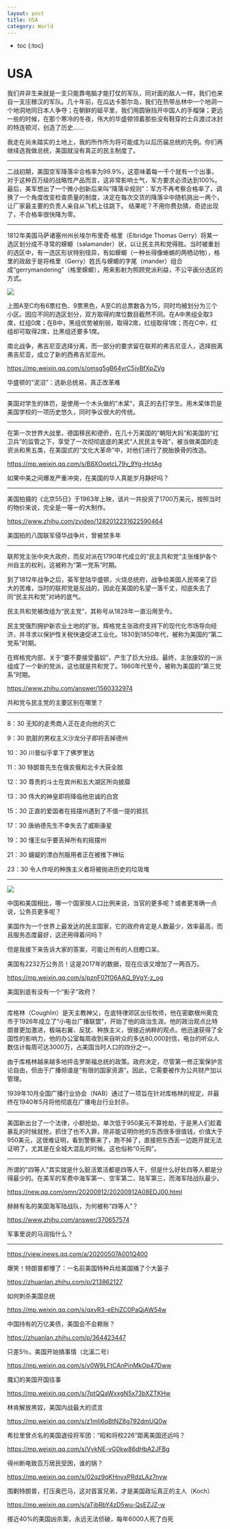 ```yaml
---
layout: post
title: USA
category: World 
---
```


* toc
{:toc}

# USA

我们并非生来就是一支只能靠电脑才能打仗的军队，同对面的敌人一样，我们也来自一支庄稼汉的军队。几十年前，在瓜达卡那尔岛，我们在热带丛林中一个地洞一个地洞地同日本人争夺；在朝鲜的砥平里，我们用圆锹挡开中国人的手榴弹；更远一些的时候，在那个寒冷的冬夜，伟大的华盛顿领着那些没有鞋穿的士兵渡过冰封的特连顿河，创造了历史……

我走在尚未踏实的土地上，我的所作所为将可能成为以后历届总统的先例。你们再继续选我做总统，美国就没有真正的民主制度了。

---

二战初期，美国空军降落伞合格率为99.9%，这意味着每一千个就有一个出事，对于这种百万级的战略性产品而言，这非常影响士气，军方要求必须达到100%。 最后，美军想出了一个微小创新后来叫“降落伞规则”：军方不再考察合格率了，调换了一个角度改变检查质量的制度，决定在每次交货的降落伞中随机挑出一两个，让厂家最主要的负责人亲自从飞机上往跳下。 结果呢？不用你费劲猜，奇迹出现了，不合格率很快降为零。

---

1812年美国马萨诸塞州州长埃尔布里奇·格里（Elbridge Thomas Gerry）将某一选区划分成不寻常的蝾螈（salamander）状，以让民主共和党得胜。当时被重划的选区中，有一选区形状特别怪异，有如蝾螈（一种长得像蜥蜴的两栖动物），格里的政敌于是将格里（Gerry）姓氏与蝾螈的字尾（mander）组合成“gerrymandering”（格里蝾螈），用来影射为照顾党派利益，不公平画分选区的方式。

![](/images/img3/Gerrymander.png)

上图A至C均有6票红色、9票黑色，A至C的总票数各为15，同时均被划分为三个小区。因应不同的选区划分，双方取得的席位数目截然不同。在A中黑组全取3席，红组0席；在B中，黑组优势被削弱，取得2席，红组取得1席；而在C中，红组却可取得2席，比黑组还要多1席。

南北战争，弗吉尼亚选择分离，而一部分的要求留在联邦的弗吉尼亚人，选择脱离弗吉尼亚，成立了新的西弗吉尼亚州。

https://mp.weixin.qq.com/s/omsg5gB64yrC5jvBfXpZVg

华盛顿的“泥沼”：选新总统易，真正改革难

---

美国对学生的体罚，是使用一个木头做的”木桨“，真正的去打学生。用木桨体罚是美国学校的一项历史悠久，同时争议很大的传统。

---

在第一次世界大战里，德国移民和德侨，在几十万美国的“朝阳大妈”和美国的“红卫兵”的监管之下，享受了一次彻彻底底的美式“人民民主专政”，被当做美国的走资派和黑五类，在美国式的“文化大革命”中，对他们进行了脱胎换骨的改造。

https://mp.weixin.qq.com/s/B8XOoxtcL79v_9Yg-HctAg

如果中美之间爆发严重冲突，在美国的华人真能岁月静好吗？

---

美国拍摄的《北京55日》于1963年上映，该片一共投资了1700万美元，按照当时的物价来说，完全是一等一的大制作。

https://www.zhihu.com/zvideo/1282012231622590464

美国拍的八国联军侵华战争片，曾被禁多年

---

联邦党主张中央大政府，而反对派在1790年代成立的“民主共和党”主张维护各个州自主的权利，这被称为“第一党系”时期。

到了1812年战争之后，英军登陆华盛顿，火烧总统府，战争给美国人民带来了巨大的苦难，当时的联邦党是反战的，因此在美国的名望一落千丈，彻底失去了同“民主共和党”对峙的底气。

民主共和党被改组为“民主党”，其称号从1828年一直沿用至今。

民主党强烈拥护新农业土地的扩张。辉格党主张政府支持下的现代化市场导向经济，并寻求以保护性关税快速促进工业化。1830到1850年代，被称为美国的“第二党系”时期。

在辉格党内部，关于“要不要接受蓄奴”，产生了巨大分歧。最终，主张废奴的一派组成了一个新的党派，这也就是共和党了。1860年代至今，被称为美国的“第三党系”时期。

https://www.zhihu.com/answer/1560332974

共和党与民主党的主要区别在哪里？

---

8：30 无知的走秀商人正在走向他的灭亡

9：30 肮脏的男权主义沙龙分子即将丢掉德州

10：30 川普似乎拿下了佛罗里达

11：30 特朗普先生在俄亥俄和北卡大获全胜

12：30 尊贵的斗士在宾州和五大湖区所向披靡

13：30 伟大的神皇即将降临他忠诚的白宫

15：30 正直的爱国者在摇摆州遇到了不值一提的抵抗

17：30 唐纳德先生不幸失去了威斯康星

19：30 懂王似乎要丢掉所有的摇摆州

21：30 龌龊的漂白剂服用者正在被推下神坛

23：30 令人作呕的种族主义者将被抛进历史的垃圾堆

---

![](/images/img4/deep_state.png)

中国和美国相比，哪一个国家按人口比例来说，当官的更多呢？或者更准确一点说，公务员更多呢？

美国作为一个世界上最发达的民主国家，它的政府肯定是人数最少，效率最高，而且服务态度最好，这还用得着问吗？

但是我接下来告诉大家的答案，可能让所有的人目瞪口呆。

美国有2232万公务员！这是2017年的数据，现在应该又增加了一两百万。

https://mp.weixin.qq.com/s/pznF07f06AAQ_9VgY-z_og

美国到底有没有一个“影子”政府？

---

库格林（Coughlin）是天主教神父，在底特律郊区出任牧师，他在密歇根州奥克市于1926年成立了“小电台广播联盟”，开始了他的政治生涯。他的政治观点比特朗普更加激进，极端右翼、反犹、种族主义，很接近纳粹的观点。他迅速获得了全国性的影响力，他的办公室每周收到来自听众的多达80,000封信，电台的听众人数估计每周可达3000万，占美国当时人口的四分之一。

由于库格林越来越多地抨击罗斯福总统的政策。政府决定，尽管第一修正案保护言论自由，但由于广播频谱是“有限的国家资源”。因此，它需要被作为公共财产加以管理。

1939年10月全国广播行业协会（NAB）通过了一项旨在针对库格林的规定，并最终在1940年5月将他彻底在广播电台行业封杀。

---

美国新出台了一个法律，小额抢劫，单次低于950美元不算抢劫，于是黑人们趁着暴乱的时候就抢，抓住了也不入罪，除非能证明你抢的东西很多很值钱，价值大于950美元，这很难证明，看到警察来了，跑不掉了，直接把东西丢一边跑开就无法证明了，尤其是在全城大混乱的时候。这也俗称“0元购”。

---

所谓的"四等人"其实就是什么脏活累活都是四等人干，但是什么好处四等人都是分得最少的。在美军的军费中海军第一、空军第二、陆军第三，而海军陆战队最少。

https://new.qq.com/omn/20200912/20200912A08EDJ00.html

赫赫有名的美国海军陆战队，为何被称“四等人”？

https://www.zhihu.com/answer/370657574

军事里说的马润指什么？

---

https://view.inews.qq.com/a/20200507A001Q400

爆笑！特朗普都懵了：一名前美国特种兵给美国捅了个大篓子

https://zhuanlan.zhihu.com/p/213862127

如何刺杀美国总统

https://mp.weixin.qq.com/s/qxvR3-eEhiZC0PaQjAW54w

中国持有的万亿美债，美国会不会赖账？

https://zhuanlan.zhihu.com/p/364423447

只差5％，美国开始搞事情（北溪二号）

https://mp.weixin.qq.com/s/v0W9LFtCAnPinMkOp47Dww

魔幻的美国开国往事

https://mp.weixin.qq.com/s/7ptQQaWxxgN5x73bXZTKHw

林肯解放黑奴，美国内战最大的谎言

https://mp.weixin.qq.com/s/z1mIj6qBtNZ8g792dmUQ0w

希拉里曾点名的美国退役将军团：“昭和将校226”距离美国还远吗？

https://mp.weixin.qq.com/s/VykNE-vG0kw86dHbA2JFBg

得州断电致百万居民受困，谁的锅？

https://mp.weixin.qq.com/s/02qz9qKHnyxPRdzLAz7nyw

围剿特朗普，打压奥巴马，这对首富兄弟，才是美国政坛真正的主人（Koch）

https://mp.weixin.qq.com/s/aTjbRbY4zD5wu-QsEZJZ-w

接近40%的美国凶杀案，永远无法侦破，每年6000人死了白死
